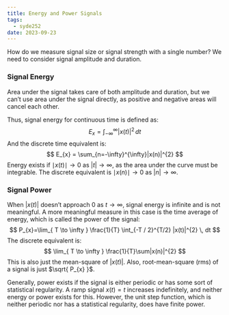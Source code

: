 ```yaml
---
title: Energy and Power Signals
tags:
  - syde252
date: 2023-09-23
---
```

How do we measure signal size or signal strength with a single number?
We need to consider signal amplitude and duration.

### Signal Energy
Area under the signal takes care of both amplitude and duration, but we can’t use area under the signal directly, as positive and negative areas will cancel each other. 

Thus, signal energy for continuous time is defined as:
$$
E_{x}=\int_{-\infty}^{\infty} |x(t)|^{2} \, dt 
$$
And the discrete time equivalent is:
$$
E_{x} = \sum_{n=-\infty}^{\infty}|x(n)|^{2}
$$
Energy exists if $\mid x(t) \mid \to 0$ as $|t|\to \infty$, as the area under the curve must be integrable. The discrete equivalent is $\mid x(n) \mid \to 0$ as $|n|\to \infty$.

### Signal Power
When $|x(t)|$ doesn’t approach $0$ as $t \to \infty$, signal energy is infinite and is not meaningful. A more meaningful measure in this case is the time average of energy, which is called the power of the signal:
$$
P_{x}=\lim_{ T \to \infty } \frac{1}{T} \int_{-T / 2}^{T/2} |x(t)|^{2} \, dt
$$
The discrete equivalent is:
$$
\lim_{ T \to \infty } \frac{1}{T}\sum|x(n)|^{2}
$$
This is also just the mean-square of $|x(t)|$. Also, root-mean-square (rms) of a signal is just $\sqrt{ P_{x} }$.

Generally, power exists if the signal is either periodic or has some sort of statistical regularity. A ramp signal $x(t)=t$ increases indefinitely, and neither energy or power exists for this. However, the unit step function, which is neither periodic nor has a statistical regularity, does have finite power.

